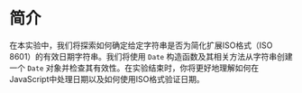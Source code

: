 # 简介

在本实验中，我们将探索如何确定给定字符串是否为简化扩展ISO格式（ISO 8601）的有效日期字符串。我们将使用 `Date` 构造函数及其相关方法从字符串创建一个 `Date` 对象并检查其有效性。在实验结束时，你将更好地理解如何在JavaScript中处理日期以及如何使用ISO格式验证日期。
